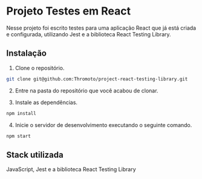 
# Projeto Testes em React

Nesse projeto foi escrito testes para uma aplicação React que já está criada e configurada, utilizando Jest e a biblioteca React Testing Library.


## Instalação

1. Clone o repositório.
```bash
git clone git@github.com:Thromoto/project-react-testing-library.git
```
2. Entre na pasta do repositório que você acabou de clonar.

3. Instale as dependências.
```bash
npm install
```
4. Inicie o servidor de desenvolvimento executando o seguinte comando.
```bash
npm start
```


## Stack utilizada

JavaScript, Jest e a biblioteca React Testing Library